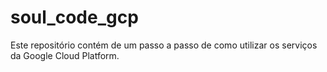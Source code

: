 # soul_code_gcp
 Este repositório contém de um passo a passo de como utilizar os serviços da Google Cloud Platform.
